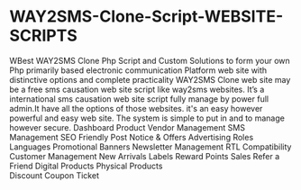 # WAY2SMS-Clone-Script-WEBSITE-SCRIPTS
WBest WAY2SMS Clone Php Script and Custom Solutions to form your own Php primarily based electronic communication Platform web site with distinctive options and complete practicality WAY2SMS Clone web site may be a free sms causation web site script like way2sms websites. It’s a international sms causation web site script fully manage by power full admin.It have all the options of those websites. it's an easy however powerful and easy web site. The system is simple to put in and to manage however secure.
Dashboard
Product
Vendor Management
SMS Management
SEO Friendly
Post Notice & Offers
Advertising
Roles
Languages
Promotional Banners
Newsletter Management
RTL Compatibility
Customer Management
New Arrivals
Labels
Reward Points
Sales
Refer a Friend
Digital Products
Physical Products\
Discount Coupon
Ticket
